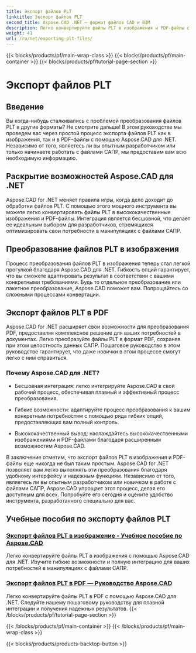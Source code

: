 ```yaml
---
title: Экспорт файлов PLT
linktitle: Экспорт файлов PLT
second_title: Aspose.CAD .NET — формат файлов CAD и BIM
description: Легко конвертируйте файлы PLT в изображения и PDF-файлы с помощью Aspose.CAD для .NET. Ознакомьтесь с бесшовной интеграцией и гибкими возможностями манипулирования файлами САПР.
weight: 41
url: /ru/net/exporting-plt-files/
---
```


{{< blocks/products/pf/main-wrap-class >}}
{{< blocks/products/pf/main-container >}}
{{< blocks/products/pf/tutorial-page-section >}}

# Экспорт файлов PLT


## Введение

Вы когда-нибудь сталкивались с проблемой преобразования файлов PLT в другие форматы? Не смотрите дальше! В этом руководстве мы проведем вас через простой процесс экспорта файлов PLT как в изображения, так и в PDF-файлы с помощью Aspose.CAD для .NET. Независимо от того, являетесь ли вы опытным разработчиком или только начинаете работать с файлами САПР, мы предоставим вам всю необходимую информацию.

## Раскрытие возможностей Aspose.CAD для .NET

Aspose.CAD for .NET меняет правила игры, когда дело доходит до обработки файлов PLT. С помощью этого мощного инструмента вы можете легко конвертировать файлы PLT в высококачественные изображения и PDF-файлы. Интеграция является бесшовной, что делает ее идеальным выбором для разработчиков, стремящихся оптимизировать свои потребности в манипуляциях с файлами САПР.

## Преобразование файлов PLT в изображения

Процесс преобразования файлов PLT в изображения теперь стал легкой прогулкой благодаря Aspose.CAD для .NET. Гибкость опций гарантирует, что вы сможете адаптировать результат в соответствии с вашими конкретными требованиями. Будь то отдельное преобразование или пакетное преобразование, Aspose.CAD поможет вам. Попрощайтесь со сложными процессами конвертации.

## Экспорт файлов PLT в PDF

Aspose.CAD for .NET расширяет свои возможности для преобразования PDF, предоставляя комплексное решение для ваших потребностей в документах. Легко преобразуйте файлы PLT в формат PDF, сохраняя при этом целостность данных САПР. Пошаговое руководство в этом руководстве гарантирует, что даже новички в этом процессе смогут легко с ним справиться.

### Почему Aspose.CAD для .NET?

- Бесшовная интеграция: легко интегрируйте Aspose.CAD в свой рабочий процесс, обеспечивая плавный и эффективный процесс преобразования.
  
- Гибкие возможности: адаптируйте процесс преобразования к вашим конкретным потребностям с помощью ряда гибких опций, предоставляющих вам полный контроль.

- Высококачественный вывод: наслаждайтесь высококачественными изображениями и PDF-файлами благодаря расширенным возможностям Aspose.CAD.

В заключение отметим, что экспорт файлов PLT в изображения и PDF-файлы еще никогда не был таким простым. Aspose.CAD for .NET позволяет вам легко выполнять эти преобразования благодаря удобному интерфейсу и надежным функциям. Независимо от того, являетесь ли вы опытным разработчиком или новичком в работе с файлами САПР, Aspose.CAD упрощает этот процесс, делая его доступным для всех. Попробуйте его сегодня и оцените удобство инструмента, разработанного специально для вас.
## Учебные пособия по экспорту файлов PLT
### [Экспорт файлов PLT в изображение - Учебное пособие по Aspose.CAD](./exporting-plt-files-to-image/)
Легко конвертируйте файлы PLT в изображения с помощью Aspose.CAD для .NET. Изучите гибкие возможности и полную интеграцию для ваших потребностей в манипуляциях с файлами САПР.
### [Экспорт файлов PLT в PDF — Руководство Aspose.CAD](./exporting-plt-files-to-pdf/)
Легко конвертируйте файлы PLT в PDF с помощью Aspose.CAD для .NET. Следуйте нашему пошаговому руководству для плавной интеграции и получения надежных результатов.
{{< /blocks/products/pf/tutorial-page-section >}}

{{< /blocks/products/pf/main-container >}}
{{< /blocks/products/pf/main-wrap-class >}}

{{< blocks/products/products-backtop-button >}}
